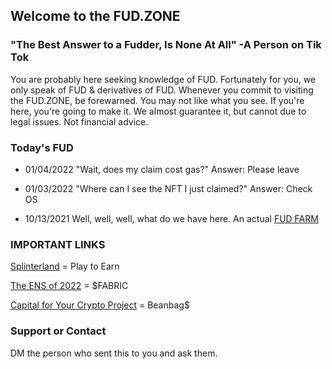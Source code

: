 ## Welcome to the FUD.ZONE

### "The Best Answer to a Fudder, Is None At All" -A Person on Tik Tok

You are probably here seeking knowledge of FUD. Fortunately for you, we only speak of FUD & derivatives of FUD. Whenever you commit to visiting the FUD.ZONE, be forewarned. You may not like what you see. If you're here, you're going to make it. We almost guarantee it, but cannot due to legal issues. Not financial advice. 


### Today's FUD 

+ 01/04/2022 "Wait, does my claim cost gas?" Answer: Please leave 

+ 01/03/2022 "Where can I see the NFT I just claimed?" Answer: Check OS 

+ 10/13/2021 Well, well, well, what do we have here. An actual [FUD FARM](https://twitter.com/FudFarm)

### IMPORTANT LINKS

[Splinterland](https://splinterlands.com?ref=freeglobetrekker) = Play to Earn 

[The ENS of 2022](https://metafabric.io/) = $FABRIC

[Capital for Your Crypto Project](https://beanie.vc) = Beanbag$


### Support or Contact

DM the person who sent this to you and ask them. 
